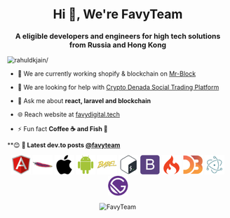 <h1 align="center">Hi 👋, We're FavyTeam </h1>
<p align="center">
  <a href="https://dev.to/favyteam">
    <i class="fab fa-dev" title="favyteam's DEV Profile"></i>
  </a>
</p>

<h3 align="center">A eligible developers and engineers for high tech solutions from Russia and Hong Kong</h3>
<p align="left"> <img src=https://komarev.com/ghpvc/?username=rahuldkjain alt=rahuldkjain/> </p>

- 🔭 We are currently working shopify & blockchain on [Mr-Block](http://favydigital.tech/mr-block/news-portal/)

- 🤔 We are looking for help with [Crypto Denada Social Trading Platform](https://cryptodenada.com/)

- 💬 Ask me about **react, laravel and blockchain**

- 🌐 Reach website at [favydigital.tech](http://favydigital.tech/)

- ⚡ Fun fact **Coffee ☕️ and Fish 🎣**

**😊 
**📕 Latest dev.to posts [@favyteam](https://dev.to/favyteam)**
<!-- BLOG-POST-LIST:START -->

<!-- BLOG-POST-LIST:END -->
<p align="center">
  <img src=https://github.com/devicons/devicon/blob/master/icons/angularjs/angularjs-original.svg alt=Angularjs width=45 height=45/>
  <img src=https://github.com/devicons/devicon/blob/master/icons/apache/apache-original.svg alt=Apache width=45 height=45/>
  <img src=https://github.com/devicons/devicon/blob/master/icons/apple/apple-original.svg alt=Apple width=45 height=45/>
  <img src=https://github.com/devicons/devicon/blob/master/icons/android/android-original.svg alt=Android width=45 height=45/>
  <img src=https://github.com/devicons/devicon/blob/master/icons/babel/babel-original.svg alt=Babel width=45 height=45/>
  <img src=https://github.com/devicons/devicon/blob/master/icons/bash/bash-original.svg alt=Bash width=45 height=45/>
  <img src=https://github.com/devicons/devicon/blob/master/icons/bootstrap/bootstrap-plain.svg alt=Bootstrap width=45 height=45/>
  <img src=https://github.com/devicons/devicon/blob/master/icons/codeigniter/codeigniter-plain.svg alt=CodeIgniter width=45 height=45/>
  <img src=https://github.com/devicons/devicon/blob/master/icons/d3js/d3js-original.svg alt=D3js width=45 height=45/>
  <img src=https://github.com/devicons/devicon/blob/master/icons/electron/electron-original.svg alt=Electron width=45 height=45/>
  <img src=https://github.com/devicons/devicon/blob/master/icons/gatsby/gatsby-original.svg alt=Gateby width=45 height=45/>
</p>

<p align="center"> <img src=https://github-readme-stats.vercel.app/api?username=FavyTeam&show_icons=true alt=FavyTeam /> </p>

